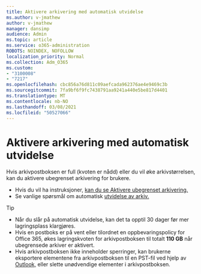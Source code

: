 ```yaml
---
title: Aktivere arkivering med automatisk utvidelse
ms.author: v-jmathew
author: v-jmathew
manager: dansimp
audience: Admin
ms.topic: article
ms.service: o365-administration
ROBOTS: NOINDEX, NOFOLLOW
localization_priority: Normal
ms.collection: Adm_O365
ms.custom:
- "3100008"
- "7217"
ms.openlocfilehash: cbc856a76d811c09aefcada962376ae4e9469c3b
ms.sourcegitcommit: 7fa9bf6f9fc7438791aa9241a440e5be817d4401
ms.translationtype: MT
ms.contentlocale: nb-NO
ms.lasthandoff: 03/08/2021
ms.locfileid: "50527066"
---
```

# <a name="enable-auto-expanding-archiving"></a>Aktivere arkivering med automatisk utvidelse

Hvis arkivpostboksen er full (kvoten er nådd) eller du vil øke arkivstørrelsen, kan du aktivere ubegrenset arkivering for brukere.

- Hvis du vil ha instruksjoner, [kan du se Aktivere ubegrenset arkivering.](https://docs.microsoft.com/office365/securitycompliance/enable-unlimited-archiving)
- Se vanlige spørsmål om automatisk [utvidelse av arkiv.](https://blogs.technet.microsoft.com/exchange/2018/04/09/office-365-auto-expanding-archives-faq/)

> [!TIP]
>
> - Når du slår på automatisk utvidelse, kan det ta opptil 30 dager før mer lagringsplass klargjøres.
> - Hvis en postboks er på vent eller tilordnet en oppbevaringspolicy for Office 365, økes lagringskvoten for arkivpostboksen til totalt **110 GB** når ubegrensede arkiver er aktivert.
> - Hvis arkivpostboksen ikke inneholder sperringer, kan brukerne eksportere elementene fra arkivpostboksen til en PST-fil ved hjelp av [Outlook,](https://support.office.com/article/Export-or-backup-email-contacts-and-calendar-to-an-Outlook-pst-file-14252b52-3075-4e9b-be4e-ff9ef1068f91) eller slette unødvendige elementer i arkivpostboksen.

